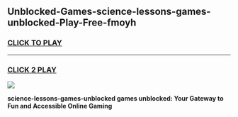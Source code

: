 
## Unblocked-Games-science-lessons-games-unblocked-Play-Free-fmoyh
<h3>
<a href="https://premium76.site?title=science-lessons-games-unblocked&ref=12A">CLICK TO PLAY</a></h3>
<hr>

<h3>
<a href="https://premium76.site?title=science-lessons-games-unblocked&ref=12A">CLICK 2 PLAY</a>
  
</h3>

<a href="https://premium76.site?title=science-lessons-games-unblocked&ref=12A"><img src="https://clearcache.store/games.png"></a>


**science-lessons-games-unblocked games unblocked: Your Gateway to Fun and Accessible Online Gaming**
